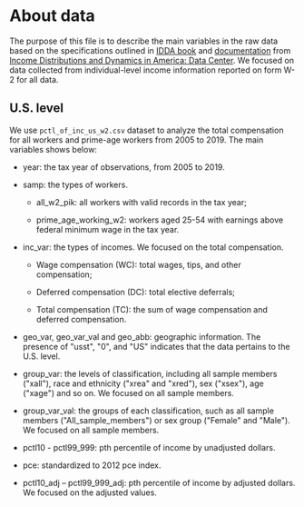# About data

The purpose of this file is to describe the main variables in the raw data based on the specifications outlined in [IDDA book](https://www.minneapolisfed.org/-/media/assets/institute/census/data-center/idda_codebook.xlsx) and [documentation](https://www.minneapolisfed.org/-/media/assets/institute/census/data-center/idda_technical_documentation.pdf) from [Income Distributions and Dynamics in America: Data Center](https://www.minneapolisfed.org/institute/income-distributions-and-dynamics-in-america/data-center). We focused on data collected from individual-level income information reported on form W-2 for all data.

## U.S. level

We use `pctl_of_inc_us_w2.csv` dataset to analyze the total compensation for all workers and prime-age workers from 2005 to 2019. The main variables shows below:

-   year: the tax year of observations, from 2005 to 2019.

-   samp: the types of workers.

    -   all_w2_pik: all workers with valid records in the tax year;

    -   prime_age_working_w2: workers aged 25-54 with earnings above federal minimum wage in the tax year.

-   inc_var: the types of incomes. We focused on the total compensation.

    -   Wage compensation (WC): total wages, tips, and other compensation;

    -   Deferred compensation (DC): total elective deferrals;

    -   Total compensation (TC): the sum of wage compensation and deferred compensation.

-   geo_var, geo_var_val and geo_abb: geographic information. The presence of "usst", "0", and "US" indicates that the data pertains to the U.S. level.

-   group_var: the levels of classification, including all sample members ("xall"), race and ethnicity ("xrea" and "xred"), sex ("xsex"), age ("xage") and so on. We focused on all sample members.

-   group_var_val: the groups of each classification, such as all sample members ("All_sample_members") or sex group ("Female" and "Male"). We focused on all sample members.

-   pctl10 - pctl99_999: pth percentile of income by unadjusted dollars.

-   pce: standardized to 2012 pce index.

-   pctl10_adj – pctl99_999_adj: pth percentile of income by adjusted dollars. We focused on the adjusted values.
